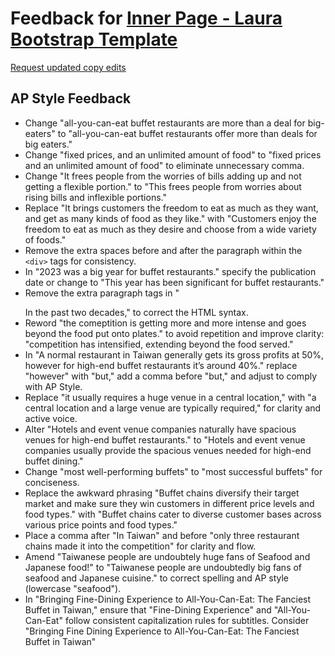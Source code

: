 # Feedback for [Inner Page - Laura Bootstrap Template](https://charlenelin0824.github.io/fancy-buffet/)

[Request updated copy edits](https://github.com/jsoma/data-studio-projects-2024/issues/new/choose)

## AP Style Feedback

- Change "all-you-can-eat buffet restaurants are more than a deal for big-eaters" to "all-you-can-eat buffet restaurants offer more than deals for big eaters."
- Change "fixed prices, and an unlimited amount of food" to "fixed prices and an unlimited amount of food" to eliminate unnecessary comma.
- Change "It frees people from the worries of bills adding up and not getting a flexible portion." to "This frees people from worries about rising bills and inflexible portions."
- Replace "It brings customers the freedom to eat as much as they want, and get as many kinds of food as they like." with "Customers enjoy the freedom to eat as much as they desire and choose from a wide variety of foods."
- Remove the extra spaces before and after the paragraph within the `<div>` tags for consistency.
- In "2023 was a big year for buffet restaurants." specify the publication date or change to "This year has been significant for buffet restaurants."
- Remove the extra paragraph tags in "<p></p>In the past two decades," to correct the HTML syntax.
- Reword "the comeptition is getting more and more intense and goes beyond the food put onto plates." to avoid repetition and improve clarity: "competition has intensified, extending beyond the food served."
- In "A normal restaurant in Taiwan generally gets its gross profits at 50%, however for high-end buffet restaurants it’s around 40%." replace "however" with "but," add a comma before "but," and adjust to comply with AP Style.
- Replace "it usually requires a huge venue in a central location," with "a central location and a large venue are typically required," for clarity and active voice.
- Alter "Hotels and event venue companies naturally have spacious venues for high-end buffet restaurants." to "Hotels and event venue companies usually provide the spacious venues needed for high-end buffet dining."
- Change "most well-performing buffets" to "most successful buffets" for conciseness.
- Replace the awkward phrasing "Buffet chains diversify their target market and make sure they win customers in different price levels and food types." with "Buffet chains cater to diverse customer bases across various price points and food types."
- Place a comma after "In Taiwan" and before "only three restaurant chains made it into the competition" for clarity and flow.
- Amend "Taiwanese people are undoubtely huge fans of Seafood and Japanese food!" to "Taiwanese people are undoubtedly big fans of seafood and Japanese cuisine." to correct spelling and AP style (lowercase "seafood").
- In "Bringing Fine-Dining Experience to All-You-Can-Eat: The Fanciest Buffet in Taiwan," ensure that "Fine-Dining Experience" and "All-You-Can-Eat" follow consistent capitalization rules for subtitles. Consider "Bringing Fine Dining Experience to All-You-Can-Eat: The Fanciest Buffet in Taiwan"